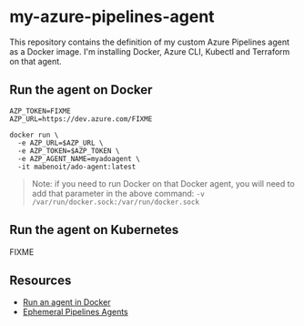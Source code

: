 # my-azure-pipelines-agent

This repository contains the definition of my custom Azure Pipelines agent as a Docker image.
I'm installing Docker, Azure CLI, Kubectl and Terraform on that agent.

## Run the agent on Docker

```
AZP_TOKEN=FIXME
AZP_URL=https://dev.azure.com/FIXME

docker run \
  -e AZP_URL=$AZP_URL \
  -e AZP_TOKEN=$AZP_TOKEN \
  -e AZP_AGENT_NAME=myadoagent \
  -it mabenoit/ado-agent:latest
```

> Note: if you need to run Docker on that Docker agent, you will need to add that parameter in the above command: `-v /var/run/docker.sock:/var/run/docker.sock`

## Run the agent on Kubernetes

FIXME

## Resources

- [Run an agent in Docker](https://docs.microsoft.com/azure/devops/pipelines/agents/docker)
- [Ephemeral Pipelines Agents](https://github.com/microsoft/azure-pipelines-ephemeral-agents)
